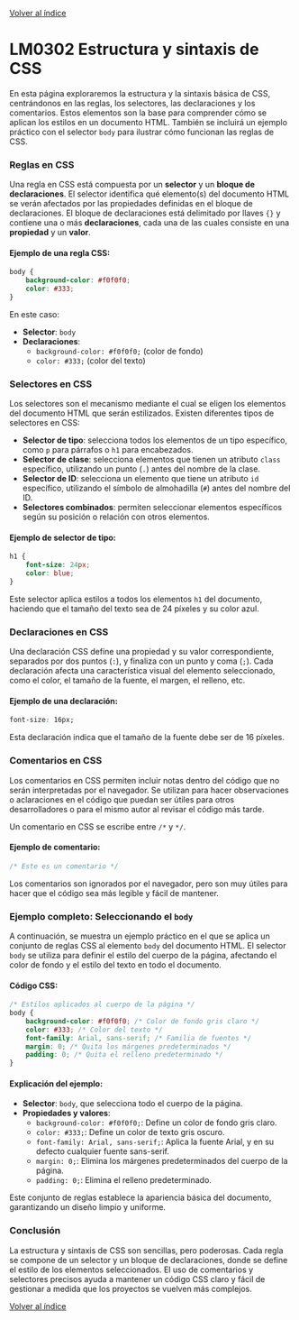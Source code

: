 [Volver al índice](./LM03.md)

# LM0302 Estructura y sintaxis de CSS

En esta página exploraremos la estructura y la sintaxis básica de CSS, centrándonos en las reglas, los selectores, las declaraciones y los comentarios. Estos elementos son la base para comprender cómo se aplican los estilos en un documento HTML. También se incluirá un ejemplo práctico con el selector `body` para ilustrar cómo funcionan las reglas de CSS.

### Reglas en CSS

Una regla en CSS está compuesta por un **selector** y un **bloque de declaraciones**. El selector identifica qué elemento(s) del documento HTML se verán afectados por las propiedades definidas en el bloque de declaraciones. El bloque de declaraciones está delimitado por llaves `{}` y contiene una o más **declaraciones**, cada una de las cuales consiste en una **propiedad** y un **valor**.

#### Ejemplo de una regla CSS:

```css
body {
    background-color: #f0f0f0;
    color: #333;
}
```

En este caso:
- **Selector**: `body`
- **Declaraciones**: 
  - `background-color: #f0f0f0;` (color de fondo)
  - `color: #333;` (color del texto)

### Selectores en CSS

Los selectores son el mecanismo mediante el cual se eligen los elementos del documento HTML que serán estilizados. Existen diferentes tipos de selectores en CSS:

- **Selector de tipo**: selecciona todos los elementos de un tipo específico, como `p` para párrafos o `h1` para encabezados.
- **Selector de clase**: selecciona elementos que tienen un atributo `class` específico, utilizando un punto (`.`) antes del nombre de la clase.
- **Selector de ID**: selecciona un elemento que tiene un atributo `id` específico, utilizando el símbolo de almohadilla (`#`) antes del nombre del ID.
- **Selectores combinados**: permiten seleccionar elementos específicos según su posición o relación con otros elementos.

#### Ejemplo de selector de tipo:

```css
h1 {
    font-size: 24px;
    color: blue;
}
```

Este selector aplica estilos a todos los elementos `h1` del documento, haciendo que el tamaño del texto sea de 24 píxeles y su color azul.

### Declaraciones en CSS

Una declaración CSS define una propiedad y su valor correspondiente, separados por dos puntos (`:`), y finaliza con un punto y coma (`;`). Cada declaración afecta una característica visual del elemento seleccionado, como el color, el tamaño de la fuente, el margen, el relleno, etc.

#### Ejemplo de una declaración:

```css
font-size: 16px;
```

Esta declaración indica que el tamaño de la fuente debe ser de 16 píxeles.

### Comentarios en CSS

Los comentarios en CSS permiten incluir notas dentro del código que no serán interpretadas por el navegador. Se utilizan para hacer observaciones o aclaraciones en el código que puedan ser útiles para otros desarrolladores o para el mismo autor al revisar el código más tarde.

Un comentario en CSS se escribe entre `/*` y `*/`.

#### Ejemplo de comentario:

```css
/* Este es un comentario */
```

Los comentarios son ignorados por el navegador, pero son muy útiles para hacer que el código sea más legible y fácil de mantener.

### Ejemplo completo: Seleccionando el `body`

A continuación, se muestra un ejemplo práctico en el que se aplica un conjunto de reglas CSS al elemento `body` del documento HTML. El selector `body` se utiliza para definir el estilo del cuerpo de la página, afectando el color de fondo y el estilo del texto en todo el documento.

#### Código CSS:

```css
/* Estilos aplicados al cuerpo de la página */
body {
    background-color: #f0f0f0; /* Color de fondo gris claro */
    color: #333; /* Color del texto */
    font-family: Arial, sans-serif; /* Familia de fuentes */
    margin: 0; /* Quita los márgenes predeterminados */
    padding: 0; /* Quita el relleno predeterminado */
}
```

#### Explicación del ejemplo:
- **Selector**: `body`, que selecciona todo el cuerpo de la página.
- **Propiedades y valores**:
  - `background-color: #f0f0f0;`: Define un color de fondo gris claro.
  - `color: #333;`: Define un color de texto gris oscuro.
  - `font-family: Arial, sans-serif;`: Aplica la fuente Arial, y en su defecto cualquier fuente sans-serif.
  - `margin: 0;`: Elimina los márgenes predeterminados del cuerpo de la página.
  - `padding: 0;`: Elimina el relleno predeterminado.

Este conjunto de reglas establece la apariencia básica del documento, garantizando un diseño limpio y uniforme.

### Conclusión

La estructura y sintaxis de CSS son sencillas, pero poderosas. Cada regla se compone de un selector y un bloque de declaraciones, donde se define el estilo de los elementos seleccionados. El uso de comentarios y selectores precisos ayuda a mantener un código CSS claro y fácil de gestionar a medida que los proyectos se vuelven más complejos.

[Volver al índice](./LM03.md)
